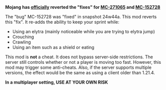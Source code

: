 **Mojang has [officially](https://www.minecraft.net/en-us/article/minecraft-snapshot-25w04a) reverted the "fixes" for [MC-271065](https://bugs.mojang.com/browse/MC-271065) and [MC-152728](https://bugs.mojang.com/browse/MC-152728)**

The "bug" MC-152728 was "fixed" in snapshot 24w44a. This mod reverts this "fix". It re-adds the ability to keep your sprint while:
- Using an elytra (mainly noticeable while you are trying to elytra jump)
- Crouching
- Crawling
- Using an item such as a shield or eating

This mod is **not** a cheat. It does not bypass server-side restrictions. The server still controls whether or not a player is moving too fast. However, this mod may trigger some anti-cheats. Also, if the server supports multiple versions, the effect would be the same as using a client older than 1.21.4.

**In a multiplayer setting, USE AT YOUR OWN RISK**
